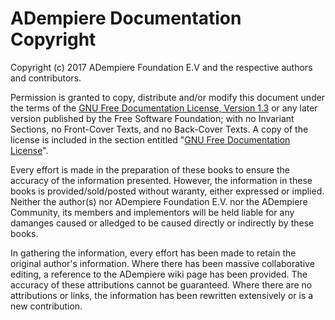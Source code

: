 # ADempiere Documentation Copyright

Copyright \(c\) 2017 ADempiere Foundation E.V and the respective authors and contributors.

Permission is granted to copy, distribute and/or modify this document under the terms of the [GNU Free Documentation License,  Version 1.3](https://www.gnu.org/licenses/fdl-1.3-standalone.html) or any later version published by the Free Software Foundation;  with no Invariant Sections, no Front-Cover Texts, and no Back-Cover Texts. A copy of the license is included in the section entitled "[GNU Free Documentation License](/gnu-free-documentation-license.md)".

Every effort is made in the preparation of these books to ensure the accuracy of the information presented. However, the information in these books is provided/sold/posted without waranty, either expressed or implied.  Neither the author\(s\) nor ADempiere Foundation E.V. nor the ADempiere Community, its members and implementors will be held liable for any damanges caused or alledged to be caused directly or indirectly by these books.

In gathering the information, every effort has been made to retain the original author's information.  Where there has been massive collaborative editing, a reference to the ADempiere wiki page has been provided.  The accuracy of these attributions cannot be guaranteed.  Where there are no attributions or links, the information has been rewritten extensively or is a new contribution.

## 



